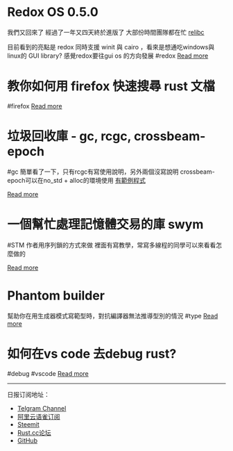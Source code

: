 # Redox OS 0.5.0
我們又回來了
經過了一年又四天終於進版了
大部份時間團隊都在忙 [relibc](https://gitlab.redox-os.org/redox-os/relibc)

目前看到的亮點是 redox 同時支援
winit 與 cairo ，看來是想通吃windows與linux的 GUI library?
感覺redox要往gui os 的方向發展
#redox
[Read more](https://www.reddit.com/r/rust/comments/b51ec3/redox_os_050/)

# 教你如何用 firefox 快速搜尋 rust 文檔
#firefox
[Read more](https://www.reddit.com/r/rust/comments/b50435/firefox_shortcuts_for_rustaceans/)

# 垃圾回收庫 - gc, rcgc, crossbeam-epoch
#gc
簡單看了一下，只有rcgc有寫使用說明，另外兩個沒寫說明
crossbeam-epoch可以在no_std + alloc的環境使用
[有範例程式](https://github.com/crossbeam-rs/crossbeam/blob/master/crossbeam-epoch/examples/sanitize.rs)

[Read more](https://www.reddit.com/r/rust/comments/b51zk7/garbage_collection_libraries_gc_rcgc/)

# 一個幫忙處理記憶體交易的庫 swym
#STM
作者用序列鎖的方式來做
裡面有寫教學，常寫多線程的同學可以來看看怎麼做的

[Read more](https://www.reddit.com/r/rust/comments/b52db6/generalizing_seqlocks_the_swym_algorithm/)

# Phantom builder
幫助你在用生成器模式寫範型時，對抗編譯器無法推導型別的情況
#type
[Read more](https://www.reddit.com/r/rust/comments/b547dt/the_phantom_builder/)

# 如何在vs code 去debug rust?
#debug #vscode
[Read more](https://www.reddit.com/r/rust/comments/b569qk/how_to_debug_rust_with_visual_studio_code/)

---
日报订阅地址：
- [Telgram Channel](https://t.me/rust_daily_news )
- [阿里云语雀订阅](https://www.yuque.com/chaosbot/rustnews)
- [Steemit](https://steemit.com/@blackanger)
- [Rust.cc论坛](https://rust.cc)
- [GitHub](https://github.com/RustStudy/rust_daily_news)